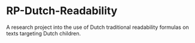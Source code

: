 # RP-Dutch-Readability
A research project into the use of Dutch traditional readability formulas on texts targeting Dutch children.
